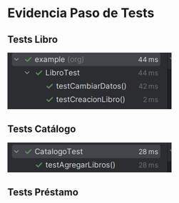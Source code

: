 # Evidencia Paso de Tests

## Tests Libro

![Image](basico_libro_test.png)

## Tests Catálogo

![Image](agregarlibros_tets.png)

## Tests Préstamo